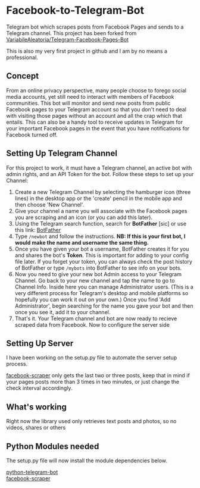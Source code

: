 # Facebook-to-Telegram-Bot
Telegram bot which scrapes posts from Facebook Pages and sends to a Telegram channel.
This project has been forked from [VariabileAleatoria/Telegram-Facebook-Pages-Bot](https://github.com/VariabileAleatoria/Telegram-Facebook-Pages-Bot)

This is also my very first project in github and I am by no means a professional. 

## Concept

From an online privacy perspective, many people choose to forego social media accounts, yet still need to interact with members of Facebook communities. This bot will monitor and send new posts from public Facebook pages to your Telegram account so that you don't need to deal with visiting those pages without an account and all the crap which that entails. This can also be a handy tool to receive updates in Telegram for your important Facebook pages in the event that you have notifications for Facebook turned off.

## Setting Up Telegram Channel

For this project to work, it must have a Telegram channel, an active bot with admin rights, and an API Token for the bot. Follow these steps to set up your Channel:

1. Create a new Telegram Channel by selecting the hamburger icon (three lines) in the desktop app or the 'create' pencil in the mobile app and then choose 'New Channel'.
2. Give your channel a name you will associate with the Facebook pages you are scraping and an icon (or you can add this later).
3. Using the Telegram search function, search for **BotFather** [sic] or use this link: [BotFather](https://telegram.me/botfather)
4. Type `/newbot` and follow the instructions. **NB: If this is your first bot, I would make the name and username the same thing.**
5. Once you have given your bot a username, BotFather creates it for you and shares the bot's **Token**. This is important for adding to your config file later. If you forget your token, you can always check the post history of BotFather or type `/mybots` into BotFather to see info on your bots.
6. Now you need to give your new bot Admin access to your Telegram Channel. Go back to your new channel and tap the name to go to Channel Info. Inside here you can manage Administrator users. (This is a very different process for Telegram's desktop and mobile platforms so hopefully you can work it out on your own.) Once you find 'Add Administrator', begin searching for the name you gave your bot and then once you see it, add it to your channel.
7. That's it. Your Telegram channel and bot are now ready to recieve scraped data from Facebook. Now to configure the server side

## Setting Up Server

I have been working on the setup.py file to automate the server setup process.

[facebook-scraper](https://github.com/kevinzg/facebook-scraper) only gets the last two or three posts, keep that in mind if your pages posts more than 3 times in two minutes, or just change the check interval accordingly.  

## What's working
Right now the library used only retrieves text posts and photos, so no videos, shares or others

## Python Modules needed

The setup.py file will now install the module dependencies below.

[python-telegram-bot](https://github.com/python-telegram-bot/python-telegram-bot)  
[facebook-scraper](https://github.com/kevinzg/facebook-scraper)
